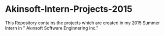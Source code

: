 # Akinsoft-Intern-Projects-2015
This Repository contains the projects which are created in my 2015 Summer Intern in " Akınsoft Software Enginnering Inc."
